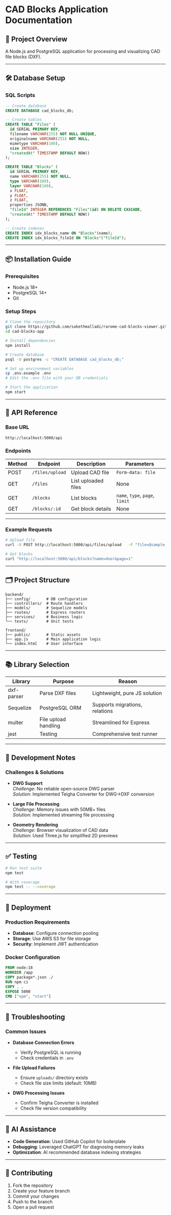 # CAD Blocks Application Documentation

## 📌 Project Overview
A Node.js and PostgreSQL application for processing and visualizing CAD file blocks (DXF).

---

## 🛠️ Database Setup

### SQL Scripts
```sql
-- Create database
CREATE DATABASE cad_blocks_db;

-- Create tables
CREATE TABLE "Files" (
  id SERIAL PRIMARY KEY,
  filename VARCHAR(255) NOT NULL UNIQUE,
  originalname VARCHAR(255) NOT NULL,
  mimetype VARCHAR(100),
  size INTEGER,
  "createdAt" TIMESTAMP DEFAULT NOW()
);

CREATE TABLE "Blocks" (
  id SERIAL PRIMARY KEY,
  name VARCHAR(255) NOT NULL,
  type VARCHAR(100),
  layer VARCHAR(100),
  x FLOAT,
  y FLOAT,
  z FLOAT,
  properties JSONB,
  "fileId" INTEGER REFERENCES "Files"(id) ON DELETE CASCADE,
  "createdAt" TIMESTAMP DEFAULT NOW()
);

-- Create indexes
CREATE INDEX idx_blocks_name ON "Blocks"(name);
CREATE INDEX idx_blocks_fileId ON "Blocks"("fileId");
```

---

## 📦 Installation Guide

### Prerequisites
- Node.js 18+
- PostgreSQL 14+
- Git

### Setup Steps
```bash
# Clone the repository
git clone https://github.com/sakethmalladi/rarome-cad-blocks-viewer.git
cd cad-blocks-app

# Install dependencies
npm install

# Create database
psql -U postgres -c "CREATE DATABASE cad_blocks_db;"

# Set up environment variables
cp .env.example .env
# Edit the .env file with your DB credentials

# Start the application
npm start
```

---

## 🔌 API Reference

### Base URL
```
http://localhost:5000/api
```

### Endpoints

| Method | Endpoint            | Description         | Parameters                   |
|--------|---------------------|---------------------|------------------------------|
| POST   | `/files/upload`     | Upload CAD file     | `Form-data: file`            |
| GET    | `/files`            | List uploaded files | None                         |
| GET    | `/blocks`           | List blocks         | `name`, `type`, `page`, `limit` |
| GET    | `/blocks/:id`       | Get block details   | None                         |

---

### Example Requests

```bash
# Upload file
curl -X POST http://localhost:5000/api/files/upload   -F "file=@sample.dxf"

# Get blocks
curl "http://localhost:5000/api/blocks?name=door&page=1"
```

---

## 🗂️ Project Structure

```
backend/
├── config/       # DB configuration
├── controllers/  # Route handlers
├── models/       # Sequelize models
├── routes/       # Express routers
├── services/     # Business logic
└── tests/        # Unit tests

frontend/
├── public/       # Static assets
├── app.js        # Main application logic
└── index.html    # User interface
```

---

## 📚 Library Selection

| Library      | Purpose                | Reason                                 |
|--------------|------------------------|----------------------------------------|
| dxf-parser   | Parse DXF files        | Lightweight, pure JS solution          |
| Sequelize    | PostgreSQL ORM         | Supports migrations, relations         |
| multer       | File upload handling   | Streamlined for Express                |
| jest         | Testing                | Comprehensive test runner              |

---

## 🧠 Development Notes

### Challenges & Solutions

- **DWG Support**  
  *Challenge*: No reliable open-source DWG parser  
  *Solution*: Implemented Teigha Converter for DWG→DXF conversion

- **Large File Processing**  
  *Challenge*: Memory issues with 50MB+ files  
  *Solution*: Implemented streaming file processing

- **Geometry Rendering**  
  *Challenge*: Browser visualization of CAD data  
  *Solution*: Used Three.js for simplified 2D previews

---

## ✅ Testing

```bash
# Run test suite
npm test

# With coverage
npm test -- --coverage
```

---

## 🚀 Deployment

### Production Requirements

- **Database**: Configure connection pooling
- **Storage**: Use AWS S3 for file storage
- **Security**: Implement JWT authentication

### Docker Configuration
```dockerfile
FROM node:18
WORKDIR /app
COPY package*.json ./
RUN npm ci
COPY . .
EXPOSE 5000
CMD ["npm", "start"]
```

---

## 🧰 Troubleshooting

### Common Issues

- **Database Connection Errors**  
  - Verify PostgreSQL is running  
  - Check credentials in `.env`

- **File Upload Failures**  
  - Ensure `uploads/` directory exists  
  - Check file size limits (default: 10MB)

- **DWG Processing Issues**  
  - Confirm Teigha Converter is installed  
  - Check file version compatibility

---

## 🤖 AI Assistance

- **Code Generation**: Used GitHub Copilot for boilerplate
- **Debugging**: Leveraged ChatGPT for diagnosing memory leaks
- **Optimization**: AI recommended database indexing strategies

---

## 🤝 Contributing

1. Fork the repository  
2. Create your feature branch  
3. Commit your changes  
4. Push to the branch  
5. Open a pull request
